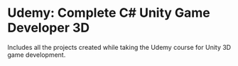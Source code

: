 # Udemy: Complete C# Unity Game Developer 3D
Includes all the projects created while taking the Udemy course for Unity 3D game development.
